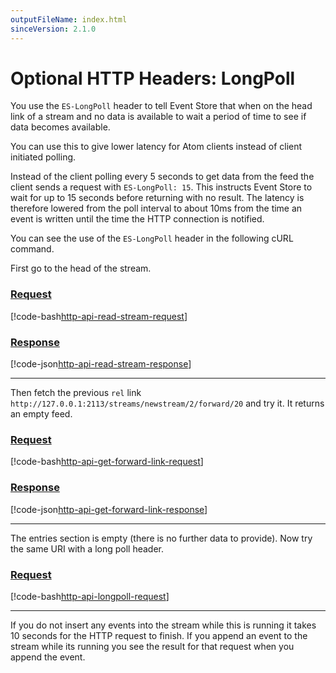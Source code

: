 ```yaml
---
outputFileName: index.html
sinceVersion: 2.1.0
---
```


# Optional HTTP Headers: LongPoll

You use the `ES-LongPoll` header to tell Event Store that when on the head link of a stream and no data is available to wait a period of time to see if data becomes available.

You can use this to give lower latency for Atom clients instead of client initiated polling.

Instead of the client polling every 5 seconds to get data from the feed the client sends a request with `ES-LongPoll: 15`. This instructs Event Store to wait for up to 15 seconds before returning with no result. The latency is therefore lowered from the poll interval to about 10ms from the time an event is written until the time the HTTP connection is notified.

You can see the use of the `ES-LongPoll` header in the following cURL command.

First go to the head of the stream.

### [Request](#tab/tabid-1)

[!code-bash[http-api-read-stream-request](~/code-examples/http-api/read-stream.sh?start=1&end=1)]

### [Response](#tab/tabid-2)

[!code-json[http-api-read-stream-response](~/code-examples/http-api/read-stream.sh?range=3-46,46-46,85-&highlight=23-23)]

* * *

Then fetch the previous `rel` link `http://127.0.0.1:2113/streams/newstream/2/forward/20` and try it. It returns an empty feed.

### [Request](#tab/tabid-3)

[!code-bash[http-api-get-forward-link-request](~/code-examples/http-api/get-forward-link.sh?start=1&end=1)]

### [Response](#tab/tabid-4)

[!code-json[http-api-get-forward-link-response](~/code-examples/http-api/get-forward-link.sh?range=3-)]

* * *

The entries section is empty (there is no further data to provide). Now try the same URI with a long poll header.

### [Request](#tab/tabid-5)

[!code-bash[http-api-longpoll-request](~/code-examples/http-api/longpoll.sh?start=1&end=1)]

* * *

If you do not insert any events into the stream while this is running it takes 10 seconds for the HTTP request to finish. If you append an event to the stream while its running you see the result for that request when you append the event.
